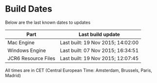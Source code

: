 # Build Dates

Below are the last known dates to updates

Part | Last build update
-----|-----
Mac Engine | Last built: 19 Nov 2015; 14:02:00
Windows Engine | Last built: 07 Nov 2015; 16:34:51
JCR6 Resource Files | Last built: 19 Nov 2015; 12:07:45
All times are in CET (Central European Time: Amsterdam, Brussels, Paris, Madrid)



